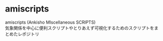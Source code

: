 # amiscripts
amiscripts (Ankisho MIscellaneous SCRIPTS)  
気象関係を中心に便利スクリプトやとりあえず可視化するためのスクリプトをまとめたレポジトリ
